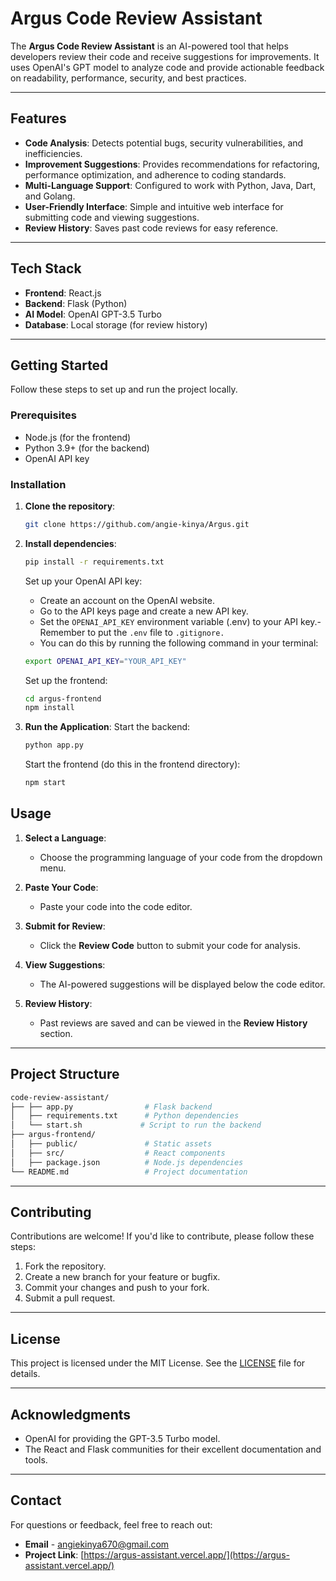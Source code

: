 # Argus Code Review Assistant

The **Argus Code Review Assistant** is an AI-powered tool that helps developers review their code and receive suggestions for improvements. It uses OpenAI's GPT model to analyze code and provide actionable feedback on readability, performance, security, and best practices.

---

## Features

- **Code Analysis**: Detects potential bugs, security vulnerabilities, and inefficiencies.
- **Improvement Suggestions**: Provides recommendations for refactoring, performance optimization, and adherence to coding standards.
- **Multi-Language Support**: Configured to work with Python, Java, Dart, and Golang.
- **User-Friendly Interface**: Simple and intuitive web interface for submitting code and viewing suggestions.
- **Review History**: Saves past code reviews for easy reference.

---

## Tech Stack

- **Frontend**: React.js
- **Backend**: Flask (Python)
- **AI Model**: OpenAI GPT-3.5 Turbo
- **Database**: Local storage (for review history)

---

## Getting Started

Follow these steps to set up and run the project locally.

### Prerequisites

- Node.js (for the frontend)
- Python 3.9+ (for the backend)
- OpenAI API key

### Installation

1. **Clone the repository**:
   ```bash
   git clone https://github.com/angie-kinya/Argus.git
   ```

2. **Install dependencies**:
    ```bash
    pip install -r requirements.txt
    ```
    Set up your OpenAI API key:
    - Create an account on the OpenAI website.
    - Go to the API keys page and create a new API key.
    - Set the `OPENAI_API_KEY` environment variable (.env) to your API key.- Remember to put the `.env` file to `.gitignore.`
    - You can do this by running the following command in your terminal:
    ```bash
    export OPENAI_API_KEY="YOUR_API_KEY"
    ```
    Set up the frontend:
    ```bash
    cd argus-frontend
    npm install

3. **Run the Application**:
    Start the backend:
    ```bash
    python app.py
    ```
    Start the frontend (do this in the frontend directory):
    ```bash
    npm start
    ```

## Usage

1. **Select a Language**:
   - Choose the programming language of your code from the dropdown menu.

2. **Paste Your Code**:
   - Paste your code into the code editor.

3. **Submit for Review**:
   - Click the **Review Code** button to submit your code for analysis.

4. **View Suggestions**:
   - The AI-powered suggestions will be displayed below the code editor.

5. **Review History**:
   - Past reviews are saved and can be viewed in the **Review History** section.

---

## Project Structure
```bash
code-review-assistant/
├── ├── app.py                # Flask backend
│   ├── requirements.txt      # Python dependencies
│   └── start.sh             # Script to run the backend
├── argus-frontend/
│   ├── public/               # Static assets
│   ├── src/                  # React components
│   ├── package.json          # Node.js dependencies
└── README.md                 # Project documentation
```

---

## Contributing

Contributions are welcome! If you'd like to contribute, please follow these steps:

1. Fork the repository.
2. Create a new branch for your feature or bugfix.
3. Commit your changes and push to your fork.
4. Submit a pull request.

---

## License

This project is licensed under the MIT License. See the [LICENSE](LICENSE) file for details.

---

## Acknowledgments

- OpenAI for providing the GPT-3.5 Turbo model.
- The React and Flask communities for their excellent documentation and tools.

---

## Contact

For questions or feedback, feel free to reach out:

- **Email** - [angiekinya670@gmail.com](mailto:your.email@example.com)
- **Project Link**: [https://argus-assistant.vercel.app/](https://argus-assistant.vercel.app/)